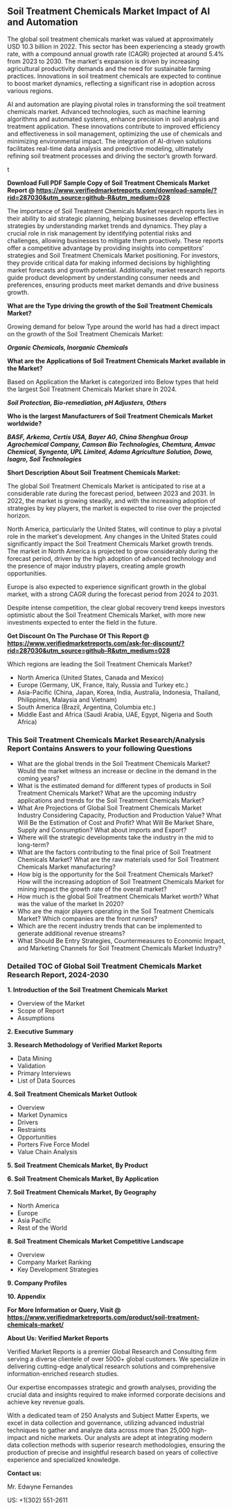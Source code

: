 <h2>Soil Treatment Chemicals Market Impact of AI and Automation</h2><p>The global soil treatment chemicals market was valued at approximately USD 10.3 billion in 2022. This sector has been experiencing a steady growth rate, with a compound annual growth rate (CAGR) projected at around 5.4% from 2023 to 2030. The market's expansion is driven by increasing agricultural productivity demands and the need for sustainable farming practices. Innovations in soil treatment chemicals are expected to continue to boost market dynamics, reflecting a significant rise in adoption across various regions.</p><p>AI and automation are playing pivotal roles in transforming the soil treatment chemicals market. Advanced technologies, such as machine learning algorithms and automated systems, enhance precision in soil analysis and treatment application. These innovations contribute to improved efficiency and effectiveness in soil management, optimizing the use of chemicals and minimizing environmental impact. The integration of AI-driven solutions facilitates real-time data analysis and predictive modeling, ultimately refining soil treatment processes and driving the sector’s growth forward.</p>t</p><p id="" class=""><strong>Download Full PDF Sample Copy of Soil Treatment Chemicals Market Report @ <a href="https://www.verifiedmarketreports.com/download-sample/?rid=287030&utm_source=github-R&utm_medium=028" target="_blank">https://www.verifiedmarketreports.com/download-sample/?rid=287030&utm_source=github-R&utm_medium=028</a></strong></p><p>The importance of&nbsp;Soil Treatment Chemicals Market research reports lies in their ability to aid strategic planning, helping businesses develop effective strategies by understanding market trends and dynamics. They play a crucial role in risk management by identifying potential risks and challenges, allowing businesses to mitigate them proactively. These reports offer a competitive advantage by providing insights into competitors' strategies and Soil Treatment Chemicals Market positioning. For investors, they provide critical data for making informed decisions by highlighting market forecasts and growth potential. Additionally, market research reports guide product development by understanding consumer needs and preferences, ensuring products meet market demands and drive business growth.</p><p><strong>What are the&nbsp;Type driving the growth of the Soil Treatment Chemicals Market?</strong></p><p id="" class="">Growing demand for below Type around the world has had a direct impact on the growth of the Soil Treatment Chemicals Market:</p><em><strong>Organic Chemicals, Inorganic Chemicals</strong></em></p><strong>What are the&nbsp;Applications&nbsp;of Soil Treatment Chemicals Market available in the Market?</strong></p><p id="" class="">Based on Application the Market is categorized into Below types that held the largest Soil Treatment Chemicals Market share In 2024.</p><em><strong>Soil Protection, Bio-remediation, pH Adjusters, Others</strong></em></p><strong>Who is the largest Manufacturers of Soil Treatment Chemicals Market worldwide?</strong></p><p><em><strong>BASF, Arkema, Certis USA, Bayer AG, China Shenghua Group Agrochemical Company, Camson Bio Technologies, Chemtura, Amvac Chemical, Syngenta, UPL Limited, Adama Agriculture Solution, Dowa, Isagro, Soil Technologies</strong></em></p><p id="" class=""><strong>Short Description About Soil Treatment Chemicals Market:</strong></p><p>The global Soil Treatment Chemicals Market is anticipated to rise at a considerable rate during the forecast period, between 2023 and 2031. In 2022, the market is growing steadily, and with the increasing adoption of strategies by key players, the market is expected to rise over the projected horizon.</p><p>North America, particularly the United States, will continue to play a pivotal role in the market's development. Any changes in the United States could significantly impact the Soil Treatment Chemicals Market growth trends. The market in North America is projected to grow considerably during the forecast period, driven by the high adoption of advanced technology and the presence of major industry players, creating ample growth opportunities.</p><p>Europe is also expected to experience significant growth in the global market, with a strong CAGR during the forecast period from 2024 to 2031.</p><p>Despite intense competition, the clear global recovery trend keeps investors optimistic about the Soil Treatment Chemicals Market, with more new investments expected to enter the field in the future.</p><p id="" class=""><strong>Get Discount On The Purchase Of This Report @ <a href="https://www.verifiedmarketreports.com/ask-for-discount/?rid=287030&utm_source=github-R&utm_medium=028" target="_blank">https://www.verifiedmarketreports.com/ask-for-discount/?rid=287030&utm_source=github-R&utm_medium=028</a></strong></p>Which regions are leading the Soil Treatment Chemicals Market?</p><ul><li>North America (United States, Canada and Mexico)</li><li>Europe (Germany, UK, France, Italy, Russia and Turkey etc.)</li><li>Asia-Pacific (China, Japan, Korea, India, Australia, Indonesia, Thailand, Philippines, Malaysia and Vietnam)</li><li>South America (Brazil, Argentina, Columbia etc.)</li><li>Middle East and Africa (Saudi Arabia, UAE, Egypt, Nigeria and South Africa)</li></ul><h3 id="" class="">This Soil Treatment Chemicals Market Research/Analysis Report Contains Answers to your following Questions</h3><ul><li>What are the global trends in the Soil Treatment Chemicals Market? Would the market witness an increase or decline in the demand in the coming years?</li><li>What is the estimated demand for different types of products in Soil Treatment Chemicals Market? What are the upcoming industry applications and trends for the Soil Treatment Chemicals Market?</li><li>What Are Projections of Global Soil Treatment Chemicals Market Industry Considering Capacity, Production and Production Value? What Will Be the Estimation of Cost and Profit? What Will Be Market Share, Supply and Consumption? What about imports and Export?</li><li>Where will the strategic developments take the industry in the mid to long-term?</li><li>What are the factors contributing to the final price of Soil Treatment Chemicals Market? What are the raw materials used for Soil Treatment Chemicals Market manufacturing?</li><li>How big is the opportunity for the Soil Treatment Chemicals Market? How will the increasing adoption of Soil Treatment Chemicals Market for mining impact the growth rate of the overall market?</li><li>How much is the global Soil Treatment Chemicals Market worth? What was the value of the market In 2020?</li><li>Who are the major players operating in the Soil Treatment Chemicals Market? Which companies are the front runners?</li><li>Which are the recent industry trends that can be implemented to generate additional revenue streams?</li><li>What Should Be Entry Strategies, Countermeasures to Economic Impact, and Marketing Channels for Soil Treatment Chemicals Market Industry?</li></ul><h3 id="" class="">Detailed TOC of Global Soil Treatment Chemicals Market Research Report, 2024-2030</h3><p id="" class=""><strong>1. Introduction of the Soil Treatment Chemicals Market</strong></p><ul><li>Overview of the Market</li><li>Scope of Report</li><li>Assumptions</li></ul><p id="" class=""><strong>2. Executive Summary</strong></p><p id="" class=""><strong>3. Research Methodology of Verified Market Reports</strong></p><ul><li>Data Mining</li><li>Validation</li><li>Primary Interviews</li><li>List of Data Sources</li></ul><p id="" class=""><strong>4. Soil Treatment Chemicals Market Outlook</strong></p><ul><li>Overview</li><li>Market Dynamics</li><li>Drivers</li><li>Restraints</li><li>Opportunities</li><li>Porters Five Force Model</li><li>Value Chain Analysis</li></ul><p id="" class=""><strong>5. Soil Treatment Chemicals Market, By Product</strong></p><p id="" class=""><strong>6. Soil Treatment Chemicals Market, By Application</strong></p><p id="" class=""><strong>7. Soil Treatment Chemicals Market, By Geography</strong></p><ul><li>North America</li><li>Europe</li><li>Asia Pacific</li><li>Rest of the World</li></ul><p id="" class=""><strong>8. Soil Treatment Chemicals Market Competitive Landscape</strong></p><ul><li>Overview</li><li>Company Market Ranking</li><li>Key Development Strategies</li></ul><p id="" class=""><strong>9. Company Profiles</strong></p><p id="" class=""><strong>10. Appendix</strong></p><p id="" class=""><strong>For More Information or Query, Visit @ <a href="https://www.verifiedmarketreports.com/product/soil-treatment-chemicals-market/" target="_blank">https://www.verifiedmarketreports.com/product/soil-treatment-chemicals-market/</a></strong></p><p id="" class=""><strong>About Us: Verified Market Reports</strong></p><p id="" class="">Verified Market Reports is a premier Global Research and Consulting firm serving a diverse clientele of over 5000+ global customers. We specialize in delivering cutting-edge analytical research solutions and comprehensive information-enriched research studies.</p><p id="" class="">Our expertise encompasses strategic and growth analyses, providing the crucial data and insights required to make informed corporate decisions and achieve key revenue goals.</p><p id="" class="">With a dedicated team of 250 Analysts and Subject Matter Experts, we excel in data collection and governance, utilizing advanced industrial techniques to gather and analyze data across more than 25,000 high-impact and niche markets. Our analysts are adept at integrating modern data collection methods with superior research methodologies, ensuring the production of precise and insightful research based on years of collective experience and specialized knowledge.</p><p id="" class=""><strong>Contact us:</strong></p><p id="" class="">Mr. Edwyne Fernandes</p><p id="" class="">US: +1(302) 551-2611</p>
